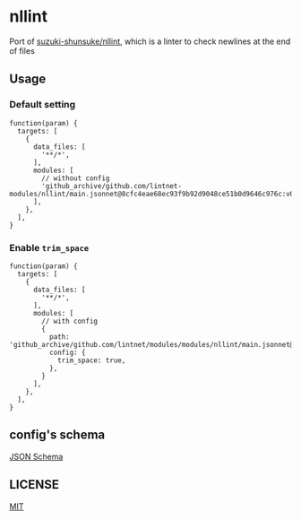 # nllint

Port of [suzuki-shunsuke/nllint](https://github.com/suzuki-shunsuke/nllint), which is a linter to check newlines at the end of files

## Usage

### Default setting

```jsonnet
function(param) {
  targets: [
    {
      data_files: [
        '**/*',
      ],
      modules: [
        // without config
        'github_archive/github.com/lintnet-modules/nllint/main.jsonnet@8cfc4eae68ec93f9b92d9048ce51b0d9646c976c:v0.1.0',
      ],
    },
  ],
}
```

### Enable `trim_space`

```jsonnet
function(param) {
  targets: [
    {
      data_files: [
        '**/*',
      ],
      modules: [
        // with config
        {
          path: 'github_archive/github.com/lintnet/modules/modules/nllint/main.jsonnet@8cfc4eae68ec93f9b92d9048ce51b0d9646c976c:v0.1.0',
          config: {
            trim_space: true,
          },
        }
      ],
    },
  ],
}
```

## config's schema

[JSON Schema](main_config_schema.json)

## LICENSE

[MIT](LICENSE)
